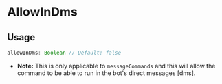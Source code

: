 # AllowInDms
## Usage
```js
allowInDms: Boolean // Default: false
```
* **Note:** This is only applicable to `messageCommands` and this will allow the command to be able to run in the bot's direct messages [dms].